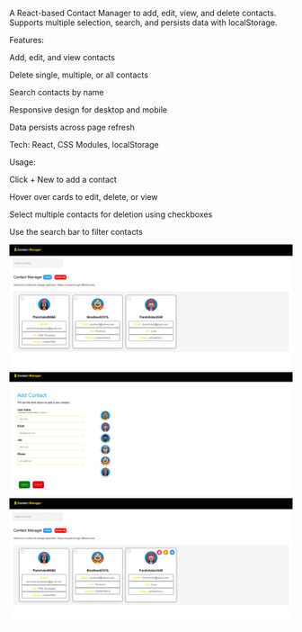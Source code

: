 A React-based Contact Manager to add, edit, view, and delete contacts. Supports multiple selection, search, and persists data with localStorage.

Features:

Add, edit, and view contacts

Delete single, multiple, or all contacts

Search contacts by name

Responsive design for desktop and mobile

Data persists across page refresh

Tech: React, CSS Modules, localStorage

Usage:

Click + New to add a contact

Hover over cards to edit, delete, or view

Select multiple contacts for deletion using checkboxes

Use the search bar to filter contacts






![image Alt](https://github.com/parichabd/Parichehr-Abedzadeh_week14/blob/main/vite-project/Screenshot%20(129).png?raw=true)
![image Alt](https://github.com/parichabd/Parichehr-Abedzadeh_week14/blob/main/vite-project/Screenshot%20(130).png?raw=true)
![image Alt](https://github.com/parichabd/Parichehr-Abedzadeh_week14/blob/main/vite-project/Screenshot%20(131).png?raw=true)



